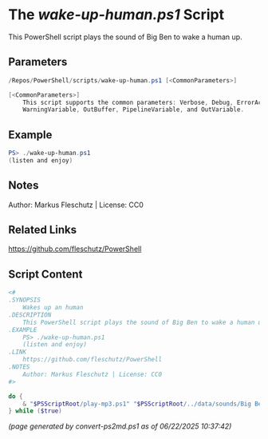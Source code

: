 The *wake-up-human.ps1* Script
===========================

This PowerShell script plays the sound of Big Ben to wake a human up.

Parameters
----------
```powershell
/Repos/PowerShell/scripts/wake-up-human.ps1 [<CommonParameters>]

[<CommonParameters>]
    This script supports the common parameters: Verbose, Debug, ErrorAction, ErrorVariable, WarningAction, 
    WarningVariable, OutBuffer, PipelineVariable, and OutVariable.
```

Example
-------
```powershell
PS> ./wake-up-human.ps1
(listen and enjoy)

```

Notes
-----
Author: Markus Fleschutz | License: CC0

Related Links
-------------
https://github.com/fleschutz/PowerShell

Script Content
--------------
```powershell
<#
.SYNOPSIS
	Wakes up an human
.DESCRIPTION
	This PowerShell script plays the sound of Big Ben to wake a human up.
.EXAMPLE
	PS> ./wake-up-human.ps1
	(listen and enjoy)
.LINK
	https://github.com/fleschutz/PowerShell
.NOTES
	Author: Markus Fleschutz | License: CC0
#>

do {
	& "$PSScriptRoot/play-mp3.ps1" "$PSScriptRoot/../data/sounds/Big Ben.mp3"
} while ($true)

```

*(page generated by convert-ps2md.ps1 as of 06/22/2025 10:37:42)*
